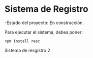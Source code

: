 <h1>Sistema de Registro</h1>

-Estado del proyecto: En construcción.

Para ejecutar el sistema, debes poner:

```npm install reac```

Sistema de resgistro 2
